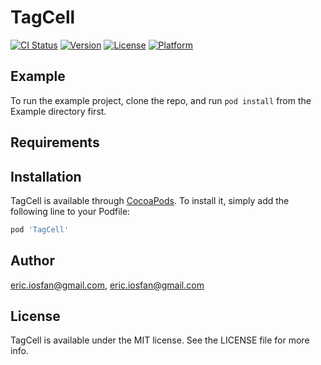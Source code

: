 # TagCell

[![CI Status](https://img.shields.io/travis/eric.iosfan@gmail.com/TagCell.svg?style=flat)](https://travis-ci.org/eric.iosfan@gmail.com/TagCell)
[![Version](https://img.shields.io/cocoapods/v/TagCell.svg?style=flat)](https://cocoapods.org/pods/TagCell)
[![License](https://img.shields.io/cocoapods/l/TagCell.svg?style=flat)](https://cocoapods.org/pods/TagCell)
[![Platform](https://img.shields.io/cocoapods/p/TagCell.svg?style=flat)](https://cocoapods.org/pods/TagCell)

## Example

To run the example project, clone the repo, and run `pod install` from the Example directory first.

## Requirements

## Installation

TagCell is available through [CocoaPods](https://cocoapods.org). To install
it, simply add the following line to your Podfile:

```ruby
pod 'TagCell'
```

## Author

eric.iosfan@gmail.com, eric.iosfan@gmail.com

## License

TagCell is available under the MIT license. See the LICENSE file for more info.
